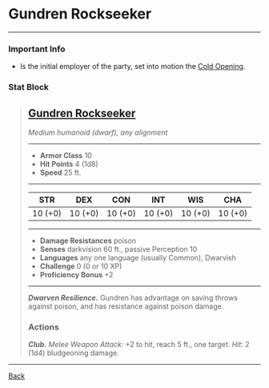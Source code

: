 # Gundren Rockseeker
---

### Important Info
 - Is the initial employer of the party, set into motion the [Cold Opening](../plot/cold-opening.md).

### Stat Block
>## [Gundren Rockseeker](https://5e.tools/bestiary.html#gundren%20rockseeker_lmop)
>*Medium humanoid (dwarf), any alignment*
>___
>- **Armor Class** 10
>- **Hit Points** 4 (1d8)
>- **Speed** 25 ft. 
>___
>|STR|DEX|CON|INT|WIS|CHA|
>|:---:|:---:|:---:|:---:|:---:|:---:|
>|10 (+0)|10 (+0)|10 (+0)|10 (+0)|10 (+0)|10 (+0)|
>___
>- **Damage Resistances** poison
>- **Senses** darkvision 60 ft., passive Perception 10
>- **Languages** any one language (usually Common), Dwarvish
>- **Challenge** 0 (0 or 10 XP)
>- **Proficiency Bonus** +2
>___
>***Dwarven Resilience.*** Gundren has advantage on saving throws against poison, and has resistance against poison damage.  
>
>### Actions
>***Club.*** *Melee Weapon Attack:* +2 to hit, reach 5 ft., one target. *Hit:* 2 (1d4) bludgeoning damage.

---
[Back](./npcs.md)